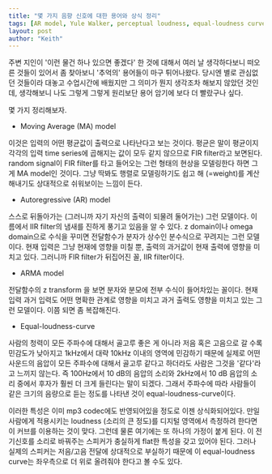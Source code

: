 ```yaml
---
title: "몇 가지 음향 신호에 대한 용어와 상식 정리"
tags: [AR model, Yule Walker, perceptual loudness, equal-loudness curve]
layout: post
author: "Keith"
---
```


주변 지인이 '이런 물건 하나 있으면 좋겠다' 한 것에 대해서 여러 날 생각하다보니 떠오른 것들이 있어서 좀 찾아보니 '추억의' 용어들이 마구 튀어나왔다. 당시엔 별로 관심없던 것들이라 대놓고 수업시간에 배웠지만 그 의미가 뭔지 생각조차 해보지 않았던 것인데, 생각해보니 나도 그렇게 그렇게 원리보단 용어 암기에 보다 더 빨랐구나 싶다. 

몇 가지 정리해보자.

- Moving Average (MA) model

이것은 입력의 어떤 평균값이 출력으로 나타난다고 보는 것이다. 평균은 말이 평균이지 각각의 입력 time series에 곱해지는 값이 모두 같지 않으므로 FIR filter라고 보면된다. random signal이 FIR filter를 타고 들어오는 그런 형태의 현상을 모델링한다 하면 그게 MA model인 것이다. 그냥 딱봐도 행렬로 모델링하기도 쉽고 해 (=weight)를 계산해내기도 상대적으로 쉬워보이는 느낌이 든다. 

- Autoregressive (AR) model

스스로 뒤돌아가는 (그러니까 자기 자신의 출력이 되물려 둘어가는) 그런 모델이다. 이름에서 IIR filter의 냄새를 진하게 풍기고 있음을 알 수 있다. z domain이나 omega domain으로 수식을 꾸미면 전달함수가 분자가 상수인 분수식으로 꾸려지는 그런 모델이다. 현재 입력은 그냥 현재에 영향을 미칠 뿐, 출력의 과거값이 현재 출력에 영향을 미치고 있다. 그러니까 FIR filter가 뒤집어진 꼴, IIR filter이다.

- ARMA model

전달함수의 z transform 을 보면 분자와 분모에 전부 수식이 들어차있는 꼴이다. 현재 입력 과거 입력도 어떤 명확한 관계로 영향을 미치고 과거 출력도 영향을 미치고 있는 그런 모델이다. 이쯤 되면 좀 복잡해진다.

- Equal-loudness-curve

사람의 청력이 모든 주파수에 대해서 골고루 좋은 게 아니라 저음 혹은 고음으로 갈 수록 민감도가 낮아지고 1kHz에서 대략 10kHz 이내의 영역에 민감하기 때문에 실제로 어떤 사운드의 음압이 모든 주파수에 대해서 골고루 같다고 하더라도 사람은 그것을 '같다'라고 느끼지 않는다. 즉 100Hz에서 10 dB의 음압의 소리와 2kHz에서 10 dB 음압의 소리 중에서 후자가 훨씬 더 크게 들린다는 말이 되겠다. 그래서 주파수에 따라 사람들이 같은 크기의 음량으로 듣는 정도를 나타낸 것이 equal-loudness-curve이다. 

이러한 특성은 이미 mp3 codec에도 반영되어있을 정도로 이젠 상식화되어있다. 만일 사람에게 적용시키는 loudness (소리의 큰 정도)를 디지털 영역에서 측정하려 한다면 이 커브를 이용하는 것이 맞다. 그런데 물론 여기에는 또 하나의 가정이 붙게 된다. 이 전기신호를 소리로 바꿔주는 스피커가 충실하게 flat한 특성을 갖고 있어야 된다. 그러나 실제의 스피커는 저음/고음 전달에 상대적으로 부실하기 때문에 이 equal-loudness curve는 좌우측으로 더 위로 올려줘야 한다고 볼 수도 있다.


